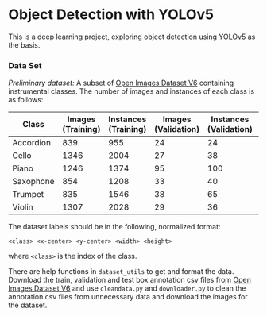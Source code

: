 # Object Detection with YOLOv5

This is a deep learning project, exploring object detection using [YOLOv5](https://github.com/ultralytics/yolov5) as the basis.



### Data Set
*Preliminary dataset:* A subset of [Open Images Dataset V6](https://storage.googleapis.com/openimages/web/download.html) containing instrumental classes. The number of images and instances of each class is as follows:

| Class         | Images (Training) | Instances (Training)| Images (Validation) | Instances (Validation)| Images (Testing) | Instances (Testing)|
| ------------- | ----------------- | ------------------- | ------------------- | --------------------- | ---------------- | ------------------ |
| Accordion     | 839               | 955                 | 24                  | 24                    | 77               | 82
| Cello         | 1346              | 2004                | 27                  | 38                    | 78               | 86
| Piano         | 1246              | 1374                | 95                  | 100                   | 267              | 313
| Saxophone     | 854               | 1208                | 33                  | 40                    | 102              | 114
| Trumpet       | 835               | 1546                | 38                  | 65                    | 118              | 172
| Violin        | 1307              | 2028                | 29                  | 36                    | 93               | 101

The dataset labels should be in the following, normalized format:
```
<class> <x-center> <y-center> <width> <height>
```
where ``<class>`` is the index of the class.

There are help functions in ``dataset_utils`` to get and format the data. Download the train, validation and test box annotation csv files from [Open Images Dataset V6](https://storage.googleapis.com/openimages/web/download.html) and use ``cleandata.py`` and ``downloader.py`` to clean the annotation csv files from unnecessary data and download the images for the dataset.

